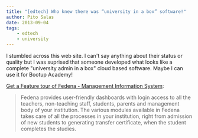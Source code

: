 ```yaml
---
title: "[edtech] Who knew there was “university in a box” software!"
author: Pito Salas
date: 2013-09-04
tags:
    - edtech
    - university
---
```




I stumbled across this web site. I can't say anything about their status or
quality but I was suprised that someone developed what looks like a complete
"university admin in a box" cloud based software. Maybe I can use it for
Bootup Academy!

[Get a Feature tour of Fedena - Management Information
System](<http://www.fedena.com/feature_tour>):

> Fedena provides user-friendly dashboards with login access to all the
> teachers, non-teaching staff, students, parents and management body of your
> institution. The various modules available in Fedena takes care of all the
> processes in your institution, right from admission of new students to
> generating transfer certificate, when the student completes the studies.




